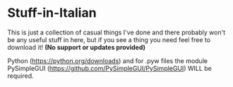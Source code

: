 # Stuff-in-Italian
This is just a collection of casual things I've done and there probably won't be any useful stuff in here, but if you see a thing you need feel free to download it! **(No support or updates provided)**

Python (https://python.org/downloads) and for .pyw files the module PySimpleGUI (https://github.com/PySimpleGUI/PySimpleGUI) WILL be required.
